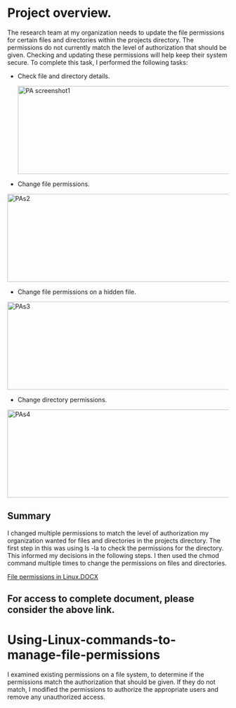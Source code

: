 # Project overview.
The research team at my organization needs to update the file permissions for certain files and directories within the projects directory. The permissions do not currently match the level of authorization that should be given. Checking and updating these permissions will help keep their system secure. To complete this task, I performed the following tasks:


- Check file and directory details.
  
  <img width="700" height="200" alt="PA screenshot1" src="https://github.com/user-attachments/assets/d1231f0a-0219-4271-94e5-0b08244f0906" />


- Change file permissions.
  
<img width="750" height="200" alt="PAs2" src="https://github.com/user-attachments/assets/3aba363f-f239-4d65-b32a-8eb5e0aefacd" />


- Change file permissions on a hidden file.
  
<img width="770" height="200" alt="PAs3" src="https://github.com/user-attachments/assets/1c09c8f1-9dfc-4744-a4ad-1ab634e137c7" />


- Change directory permissions.
  
<img width="750" height="200" alt="PAs4" src="https://github.com/user-attachments/assets/eae44e5b-27c1-4d5c-b17c-b7ab343c083f" />


## Summary
I changed multiple permissions to match the level of authorization my organization wanted for files and directories in the projects directory. The first step in this was using ls -la to check the permissions for the directory. This informed my decisions in the following steps. I then used the chmod command multiple times to change the permissions on files and directories.

[File permissions in Linux.DOCX](https://github.com/Sabeeh-Ahmed-Shafique/Using-Linux-commands-to-manage-file-permissions/blob/ad96b699074cfe887e080ecc2db56ec074a975a9/File%20permissions%20in%20Linux.docx)

## For access to complete document, please consider the above link.


# Using-Linux-commands-to-manage-file-permissions
I examined existing permissions on a file system, to determine if the permissions match the authorization that should be given. If they do not match, I modified the permissions to authorize the appropriate users and remove any unauthorized access.
